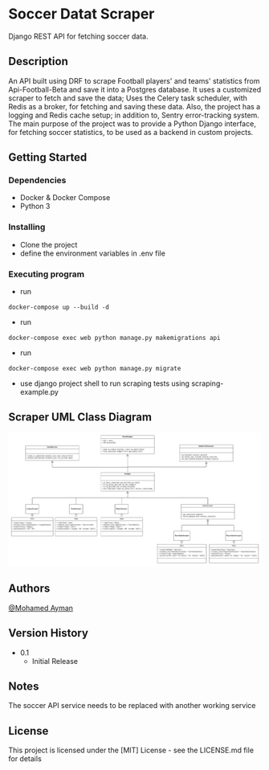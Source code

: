 # Soccer Datat Scraper

Django REST API for fetching soccer data.

## Description

An API built using DRF to scrape Football players' and teams' statistics from Api-Football-Beta and save it into a Postgres database. It uses a customized scraper to fetch and save the data; Uses the Celery task scheduler, with Redis as a broker, for fetching and saving these data. Also, the project has a logging and Redis cache setup; in addition to, Sentry error-tracking system. The main purpose of the project was to provide a Python Django interface, for fetching soccer statistics, to be used as a backend in custom projects.
## Getting Started

### Dependencies

* Docker & Docker Compose
* Python 3

### Installing

* Clone the project
* define the environment variables in .env file

### Executing program

* run 
```
docker-compose up --build -d
```
* run 
```
docker-compose exec web python manage.py makemigrations api
```
* run 
```
docker-compose exec web python manage.py migrate
```
* use django project shell to run scraping tests using scraping-example.py


## Scraper UML Class Diagram

![scraper UML](https://github.com/MohAyman3600/soccer_data_DRF/blob/master/Scraper_UML_Class_Diagram.png)


## Authors

[@Mohamed Ayman](https://www.linkedin.com/in/mohayman3600/)


## Version History

* 0.1
    * Initial Release

## Notes
The soccer API service needs to be replaced with another working service

## License

This project is licensed under the [MIT] License - see the LICENSE.md file for details


